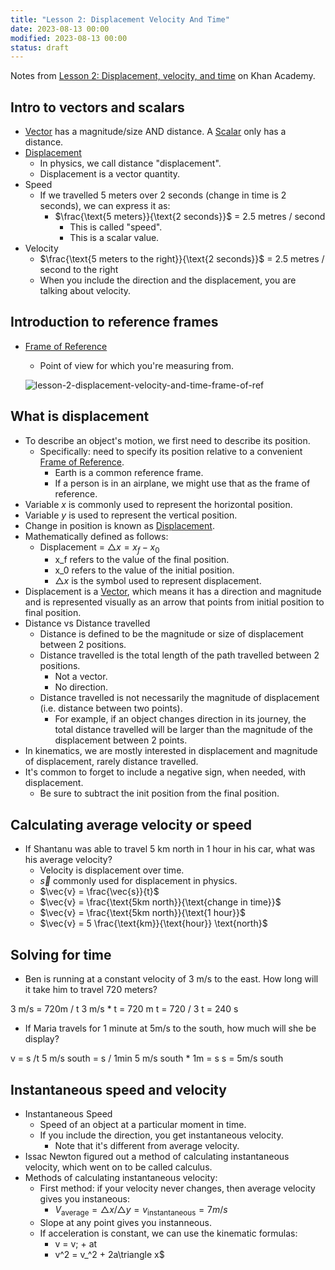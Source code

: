 ```yaml
---
title: "Lesson 2: Displacement Velocity And Time"
date: 2023-08-13 00:00
modified: 2023-08-13 00:00
status: draft
---
```


Notes from [Lesson 2: Displacement, velocity, and time](https://www.khanacademy.org/science/physics/one-dimensional-motion/displacement-velocity-time) on Khan Academy.

## Intro to vectors and scalars

* [Vector](../../../../permanent/vector.md) has a magnitude/size AND distance. A [Scalar](Scalar) only has a distance.
* [Displacement](../../../../journal/permanent/displacement.md)
    * In physics, we call distance "displacement".
    * Displacement is a vector quantity.
* Speed
    * If we travelled 5 meters over 2 seconds (change in time is 2 seconds), we can express it as:
        * $\frac{\text{5 meters}}{\text{2 seconds}}$ =  2.5 metres / second
            * This is called "speed".
            * This is a scalar value.
* Velocity
    * $\frac{\text{5 meters to the right}}{\text{2 seconds}}$ =  2.5 metres / second to the right
    * When you include the direction and the displacement, you are talking about velocity.

## Introduction to reference frames

* [Frame of Reference](../../../../journal/permanent/frame-of-reference.md)
    * Point of view for which you're measuring from.
    
    ![lesson-2-displacement-velocity-and-time-frame-of-ref](../../../../journal/_media/lesson-2-displacement-velocity-and-time-frame-of-ref.png)

## What is displacement

* To describe an object's motion, we first need to describe its position.
    * Specifically: need to specify its position relative to a convenient [Frame of Reference](../../../../journal/permanent/frame-of-reference.md).
        * Earth is a common reference frame.
        * If a person is in an airplane, we might use that as the frame of reference.
* Variable $x$ is commonly used to represent the horizontal position.
* Variable $y$ is used to represent the vertical position.
* Change in position is known as [Displacement](../../../../journal/permanent/displacement.md).
* Mathematically defined as follows:
    * Displacement = $\triangle x = x_f - x_0$ 
        * x_f refers to the value of the final position.
        * x_0 refers to the value of the initial position.
        * $\triangle x$ is the symbol used to represent displacement.
* Displacement is a [Vector](../../../../permanent/vector.md), which means it has a direction and magnitude and is represented visually as an arrow that points from initial position to final position.
* Distance vs Distance travelled
    * Distance is defined to be the magnitude or size of displacement between 2 positions.
    * Distance travelled is the total length of the path travelled between 2 positions.
        * Not a vector.
        * No direction.
    * Distance travelled is not necessarily the magnitude of displacement (i.e. distance between two points).
        * For example, if an object changes direction in its journey, the total distance travelled will be larger than the magnitude of the displacement between 2 points.
* In kinematics, we are mostly interested in displacement and magnitude of displacement, rarely distance travelled.
* It's common to forget to include a negative sign, when needed, with displacement.
    * Be sure to subtract the init position from the final position.

## Calculating average velocity or speed

* If Shantanu was able to travel 5 km north in 1 hour in his car, what was his average velocity?
    * Velocity is displacement over time.
    * $\vec{s}$ commonly used for displacement in physics.
    * $\vec{v} = \frac{\vec{s}}{t}$
    * $\vec{v} = \frac{\text{5km north}}{\text{change in time}}$
    * $\vec{v} = \frac{\text{5km north}}{\text{1 hour}}$
    * $\vec{v} = 5 \frac{\text{km}}{\text{hour}} \text{north}$

## Solving for time

* Ben is running at a constant velocity of 3 m/s to the east. How long will it take him to travel 720 meters?

3 m/s = 720m / t
3 m/s * t = 720 m
t = 720 / 3
t = 240 s

* If Maria travels for 1 minute at 5m/s to the south, how much will she be display?

v = s /t
5 m/s south = s / 1min
5 m/s south * 1m = s
s = 5m/s south

## Instantaneous speed and velocity

* Instantaneous Speed
    * Speed of an object at a particular moment in time.
    * If you include the direction, you get instantaneous velocity.
        * Note that it's different from average velocity.
* Issac Newton figured out a method of calculating instantaneous velocity, which went on to be called calculus.
* Methods of calculating instantaneous velocity:
    * First method: if your velocity never changes, then average velocity gives you instaneous:
        * $V_{\text{average}} = \triangle x / \triangle y = v_{\text{instantaneous}} = 7m/s$
    * Slope at any point gives you instanneous.
    * If acceleration is constant, we can use the kinematic formulas:
        * v = v; + at
        * v^2 = v_^2 + 2a\triangle x$

